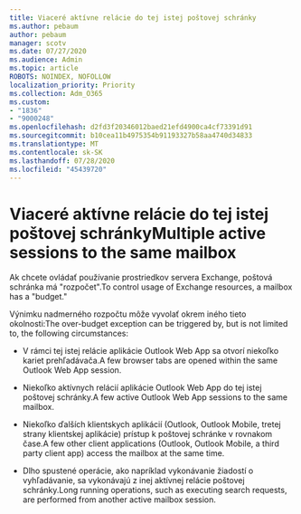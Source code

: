 ```yaml
---
title: Viaceré aktívne relácie do tej istej poštovej schránky
ms.author: pebaum
author: pebaum
manager: scotv
ms.date: 07/27/2020
ms.audience: Admin
ms.topic: article
ROBOTS: NOINDEX, NOFOLLOW
localization_priority: Priority
ms.collection: Adm_O365
ms.custom:
- "1836"
- "9000248"
ms.openlocfilehash: d2fd3f20346012baed21efd4900ca4cf73391d91
ms.sourcegitcommit: b10cea11b4975354b91193327b58aa4740d34833
ms.translationtype: MT
ms.contentlocale: sk-SK
ms.lasthandoff: 07/28/2020
ms.locfileid: "45439720"
---
```

# <a name="multiple-active-sessions-to-the-same-mailbox"></a><span data-ttu-id="e6e75-102">Viaceré aktívne relácie do tej istej poštovej schránky</span><span class="sxs-lookup"><span data-stu-id="e6e75-102">Multiple active sessions to the same mailbox</span></span>

<span data-ttu-id="e6e75-103">Ak chcete ovládať používanie prostriedkov servera Exchange, poštová schránka má "rozpočet".</span><span class="sxs-lookup"><span data-stu-id="e6e75-103">To control usage of Exchange resources, a mailbox has a "budget."</span></span>

<span data-ttu-id="e6e75-104">Výnimku nadmerného rozpočtu môže vyvolať okrem iného tieto okolnosti:</span><span class="sxs-lookup"><span data-stu-id="e6e75-104">The over-budget exception can be triggered by, but is not limited to, the following circumstances:</span></span>

- <span data-ttu-id="e6e75-105">V rámci tej istej relácie aplikácie Outlook Web App sa otvorí niekoľko kariet prehľadávača.</span><span class="sxs-lookup"><span data-stu-id="e6e75-105">A few browser tabs are opened within the same Outlook Web App session.</span></span>

- <span data-ttu-id="e6e75-106">Niekoľko aktívnych relácií aplikácie Outlook Web App do tej istej poštovej schránky.</span><span class="sxs-lookup"><span data-stu-id="e6e75-106">A few active Outlook Web App sessions to the same mailbox.</span></span>

- <span data-ttu-id="e6e75-107">Niekoľko ďalších klientskych aplikácií (Outlook, Outlook Mobile, tretej strany klientskej aplikácie) prístup k poštovej schránke v rovnakom čase.</span><span class="sxs-lookup"><span data-stu-id="e6e75-107">A few other client applications (Outlook, Outlook Mobile, a third party client app) access the mailbox at the same time.</span></span>

- <span data-ttu-id="e6e75-108">Dlho spustené operácie, ako napríklad vykonávanie žiadostí o vyhľadávanie, sa vykonávajú z inej aktívnej relácie poštovej schránky.</span><span class="sxs-lookup"><span data-stu-id="e6e75-108">Long running operations, such as executing search requests, are performed from another active mailbox session.</span></span>

